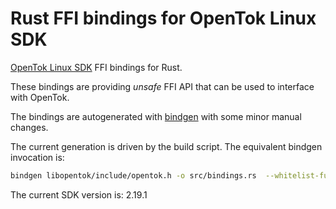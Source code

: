 # Rust FFI bindings for OpenTok Linux SDK

[OpenTok Linux SDK](https://tokbox.com/developer/sdks/linux/) FFI bindings for Rust.

These bindings are providing *unsafe* FFI API that can be used to interface with OpenTok.

The bindings are autogenerated with [bindgen](https://github.com/rust-lang/rust-bindgen) with some minor manual changes.

The current generation is driven by the build script. The equivalent bindgen invocation is:

```sh
bindgen libopentok/include/opentok.h -o src/bindings.rs  --whitelist-function 'otc_.*' --whitelist-var 'OTC_.*'
```

The current SDK version is: 2.19.1
